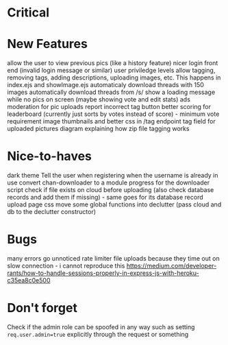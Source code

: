# Critical

# New Features
allow the user to view previous pics (like a history feature)
nicer login front end (invalid login message or similar)
user priviledge levels allow tagging, removing tags, adding descriptions, uploading images, etc. This happens in index.ejs and showImage.ejs
automaticaly download threads with 150 images
automatically download threads from /s/
show a loading message while no pics on screen (maybe showing vote and edit stats)
ads
moderation for pic uploads
report incorrect tag button
better scoring for leaderboard (currently just sorts by votes instead of score) - minimum vote requirement
image thumbnails and better css in /tag endpoint
tag field for uploaded pictures
diagram explaining how zip file tagging works

# Nice-to-haves
dark theme
Tell the user when registering when the username is already in use
convert chan-downloader to a module
progress for the downloader script
check if file exists on cloud before uploading (also check database records and add them if missing) - same goes for its database record
upload page css
move some global functions into declutter (pass cloud and db to the declutter constructor)

# Bugs
many errors go unnoticed
rate limiter file uploads because they time out on slow connection - i cannot reproduce this
https://medium.com/developer-rants/how-to-handle-sessions-properly-in-express-js-with-heroku-c35ea8c0e500

# Don't forget
Check if the admin role can be spoofed in any way such as setting `req.user.admin=true` explicitly through the request or something
